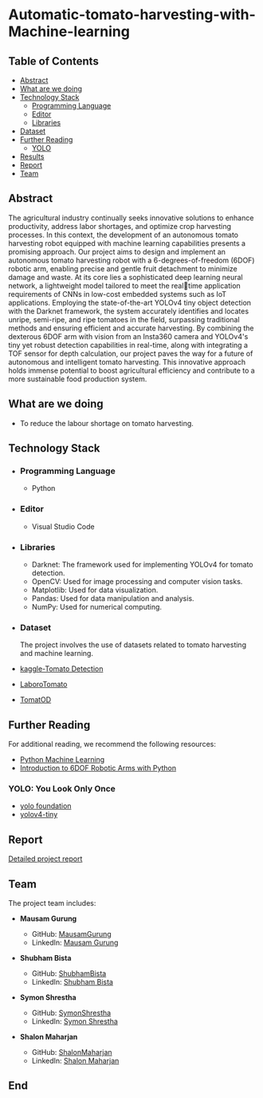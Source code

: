 # Automatic-tomato-harvesting-with-Machine-learning


## Table of Contents
- [Abstract](#abstract)
- [What are we doing](#what-are-we-doing)
- [Technology Stack](#technology-stack)
  - [Programming Language](#programming-language)
  - [Editor](#editor)
  - [Libraries](#libraries)
- [Dataset](#dataset)
- [Further Reading](#further-reading)
  - [YOLO](#YOLO:-You-Look-Only-Once)
- [Results](#results)
- [Report](#report)
- [Team](#team)

## Abstract
The agricultural industry continually seeks innovative solutions to enhance productivity, address labor shortages, and optimize crop harvesting processes. In this context, the development of an autonomous tomato harvesting robot equipped with machine learning 
capabilities presents a promising approach. Our project aims to design and implement an 
autonomous tomato harvesting robot with a 6-degrees-of-freedom (6DOF) robotic arm, 
enabling precise and gentle fruit detachment to minimize damage and waste. At its core lies 
a sophisticated deep learning neural network, a lightweight model tailored to meet the realtime application requirements of CNNs in low-cost embedded systems such as IoT 
applications. Employing the state-of-the-art YOLOv4 tiny object detection with the Darknet 
framework, the system accurately identifies and locates unripe, semi-ripe, and ripe tomatoes 
in the field, surpassing traditional methods and ensuring efficient and accurate harvesting. 
By combining the dexterous 6DOF arm with vision from an Insta360 camera and YOLOv4's 
tiny yet robust detection capabilities in real-time, along with integrating a TOF sensor for 
depth calculation, our project paves the way for a future of autonomous and intelligent 
tomato harvesting. This innovative approach holds immense potential to boost agricultural 
efficiency and contribute to a more sustainable food production system.

## What are we doing
- To reduce the labour shortage on tomato harvesting.

## Technology Stack
  - ### Programming Language
    - Python

  - ### Editor
    - Visual Studio Code

  - ### Libraries
    - Darknet: The framework used for implementing YOLOv4 for tomato detection.
    - OpenCV: Used for image processing and computer vision tasks.
    - Matplotlib: Used for data visualization.
    - Pandas: Used for data manipulation and analysis.
    - NumPy: Used for numerical computing.
    

  - ### Dataset
    The project involves the use of datasets related to tomato harvesting and machine learning.
- [kaggle-Tomato Detection](https://www.kaggle.com/datasets/andrewmvd/tomato-detection)
- [LaboroTomato](https://github.com/laboroai/LaboroTomato/tree/master)
- [TomatOD](https://github.com/up2metric/tomatOD)
## Further Reading
For additional reading, we recommend the following resources:

- [Python Machine Learning](https://www.oreilly.com/library/view/python-machine-learning/9781789955750/)
- [Introduction to 6DOF Robotic Arms with Python](https://www.robotshop.com/community/tutorials/show/introduction-to-6dof-robotic-arms-with-python)

### YOLO: You Look Only Once 
- [yolo foundation](https://www.youtube.com/watch?v=zgbPj4lSc58&list=PL1u-h-YIOL0sZJsku-vq7cUGbqDEeDK0a)
- [yolov4-tiny](https://www.youtube.com/watch?v=XaYRY4EM6is&t=625s)

## Report
[Detailed project report](https://github.com/M9star/Automatic-tomato-harvesting-with-Machine-learning/blob/main/Report%20File%20.pdf)

## Team

The project team includes:

- **Mausam Gurung**
  - GitHub: [MausamGurung](https://github.com/M9star)
  - LinkedIn: [Mausam Gurung](https://www.linkedin.com/in/mausam-gurung-414425192/)

- **Shubham Bista**
  - GitHub: [ShubhamBista](https://github.com/ShubhamBista)
  - LinkedIn: [Shubham Bista](https://www.linkedin.com/in/shubham-bista-689907183/)

- **Symon Shrestha**
  - GitHub: [SymonShrestha](https://github.com/SymonShrestha)
  - LinkedIn: [Symon Shrestha](https://www.linkedin.com/in/symon-shrestha-82117622a/)

- **Shalon Maharjan**
  - GitHub: [ShalonMaharjan](https://github.com/ShalonMaharjan)
  - LinkedIn: [Shalon Maharjan](https://www.linkedin.com/in/shalon-maharjan-2652ab289/)


## End
